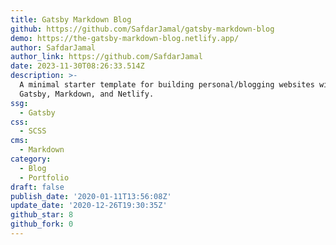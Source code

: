 ```yaml
---
title: Gatsby Markdown Blog
github: https://github.com/SafdarJamal/gatsby-markdown-blog
demo: https://the-gatsby-markdown-blog.netlify.app/
author: SafdarJamal
author_link: https://github.com/SafdarJamal
date: 2023-11-30T08:26:33.514Z
description: >-
  A minimal starter template for building personal/blogging websites with
  Gatsby, Markdown, and Netlify.
ssg:
  - Gatsby
css:
  - SCSS
cms:
  - Markdown
category:
  - Blog
  - Portfolio
draft: false
publish_date: '2020-01-11T13:56:08Z'
update_date: '2020-12-26T19:30:35Z'
github_star: 8
github_fork: 0
---
```

